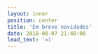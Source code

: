 ```yaml
---
layout: inner
position: center
title: 'Em breve novidades'
date: 2018-08-07 21:48:00
lead_text: '=)'
---
```

